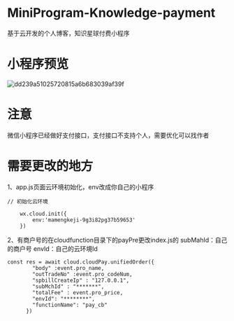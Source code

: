 # MiniProgram-Knowledge-payment
基于云开发的个人博客，知识星球付费小程序
# 小程序预览
![dd239a51025720815a6b683039af39f](https://github.com/xpaibiancheng/MiniProgram-Knowledge-payment/assets/111781660/d7f64c62-6583-4853-87bb-f91c2c5dc6d7)
# 注意
微信小程序已经做好支付接口，支付接口不支持个人，需要优化可以找作者
# 需要更改的地方
1、app.js页面云环境初始化，env改成你自己的小程序
```
// 初始化云环境

    wx.cloud.init({
        env:'mamengkeji-9g3i82pg37b59653'
    })
```
2、有商户号的在cloudfunction目录下的payPre更改index.js的
subMahId：自己的商户号
envId：自己的云环境Id
```
const res = await cloud.cloudPay.unifiedOrder({
        "body" :event.pro_name,
        "outTradeNo" :event.pro_codeNum,
        "spbillCreateIp" : "127.0.0.1",
        "subMchId" : "*******",
        "totalFee" : event.pro_price,
        "envId": "********",
        "functionName": "pay_cb"
      })
```


